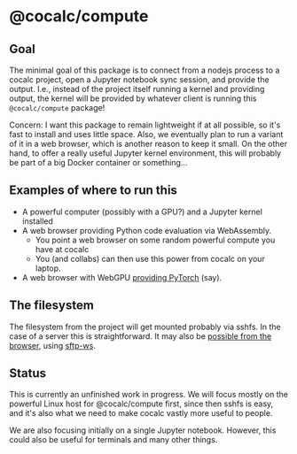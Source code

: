 # @cocalc/compute

## Goal

The minimal goal of this package is to connect from a nodejs process to a cocalc project, open a Jupyter notebook sync session, and provide the output.  I.e., instead of the project itself running a kernel and providing output, the kernel will be provided by whatever client is running this `@cocalc/compute` package!

Concern: I want this package to remain lightweight if at all possible, so it's fast to install and uses little space.  Also, we eventually plan to run a variant of it in a web browser, which is another reason to keep it small.  On the other hand, to offer a really useful Jupyter kernel environment, this will probably be part of a big Docker container or something...

## Examples of where to run this

- A powerful computer \(possibly with a GPU?\) and a Jupyter kernel installed
- A web browser providing Python code evaluation via WebAssembly.
  - You point a web browser on some random powerful compute you have at cocalc
  - You \(and collabs\) can then use this power from cocalc on your laptop.
- A web browser with WebGPU [providing PyTorch](https://praeclarum.org/2023/05/19/webgpu-torch.html) \(say\).

## The filesystem

The filesystem from the project will get mounted probably via sshfs.  In the case of a server this is straightforward.  It may also be [possible from the browser](https://hackmd.io/@q/sftp-over-ws), using [sftp\-ws](https://github.com/Inveniem/sftp-ws).

## Status

This is currently an unfinished work in progress.  We will focus mostly on the powerful Linux host for @cocalc/compute first, since then sshfs is easy, and it's also what we need to make cocalc vastly more useful to people.

We are also focusing initially on a single Jupyter notebook.  However, this could also be useful for terminals and many other things.

